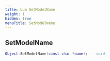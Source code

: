 ```yaml
---
title: Lua SetModelName
weight: 1
hidden: true
menuTitle: SetModelName
---
```

## SetModelName
```lua
Object:SetModelName(const char *name); -- void
```